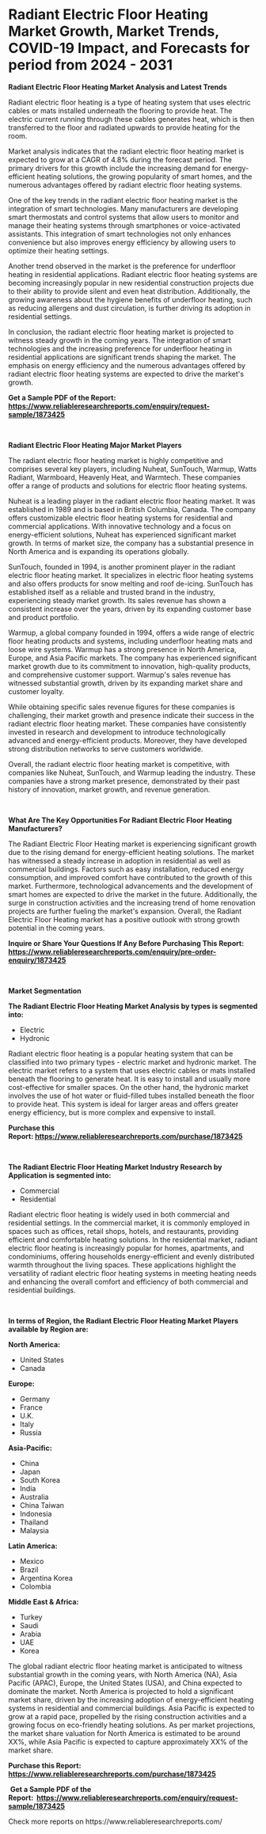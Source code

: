 <p><h1>Radiant Electric Floor Heating Market Growth, Market Trends, COVID-19 Impact, and Forecasts for period from 2024 - 2031</h1></p><p><strong>Radiant Electric Floor Heating Market Analysis and Latest Trends</strong></p>
<p><p>Radiant electric floor heating is a type of heating system that uses electric cables or mats installed underneath the flooring to provide heat. The electric current running through these cables generates heat, which is then transferred to the floor and radiated upwards to provide heating for the room.</p><p>Market analysis indicates that the radiant electric floor heating market is expected to grow at a CAGR of 4.8% during the forecast period. The primary drivers for this growth include the increasing demand for energy-efficient heating solutions, the growing popularity of smart homes, and the numerous advantages offered by radiant electric floor heating systems.</p><p>One of the key trends in the radiant electric floor heating market is the integration of smart technologies. Many manufacturers are developing smart thermostats and control systems that allow users to monitor and manage their heating systems through smartphones or voice-activated assistants. This integration of smart technologies not only enhances convenience but also improves energy efficiency by allowing users to optimize their heating settings.</p><p>Another trend observed in the market is the preference for underfloor heating in residential applications. Radiant electric floor heating systems are becoming increasingly popular in new residential construction projects due to their ability to provide silent and even heat distribution. Additionally, the growing awareness about the hygiene benefits of underfloor heating, such as reducing allergens and dust circulation, is further driving its adoption in residential settings.</p><p>In conclusion, the radiant electric floor heating market is projected to witness steady growth in the coming years. The integration of smart technologies and the increasing preference for underfloor heating in residential applications are significant trends shaping the market. The emphasis on energy efficiency and the numerous advantages offered by radiant electric floor heating systems are expected to drive the market's growth.</p></p>
<p><strong>Get a Sample PDF of the Report:&nbsp; <a href="https://www.reliableresearchreports.com/enquiry/request-sample/1873425">https://www.reliableresearchreports.com/enquiry/request-sample/1873425</a></strong></p>
<p>&nbsp;</p>
<p><strong>Radiant Electric Floor Heating Major Market Players</strong></p>
<p><p>The radiant electric floor heating market is highly competitive and comprises several key players, including Nuheat, SunTouch, Warmup, Watts Radiant, Warmboard, Heavenly Heat, and Warmtech. These companies offer a range of products and solutions for electric floor heating systems.</p><p>Nuheat is a leading player in the radiant electric floor heating market. It was established in 1989 and is based in British Columbia, Canada. The company offers customizable electric floor heating systems for residential and commercial applications. With innovative technology and a focus on energy-efficient solutions, Nuheat has experienced significant market growth. In terms of market size, the company has a substantial presence in North America and is expanding its operations globally.</p><p>SunTouch, founded in 1994, is another prominent player in the radiant electric floor heating market. It specializes in electric floor heating systems and also offers products for snow melting and roof de-icing. SunTouch has established itself as a reliable and trusted brand in the industry, experiencing steady market growth. Its sales revenue has shown a consistent increase over the years, driven by its expanding customer base and product portfolio.</p><p>Warmup, a global company founded in 1994, offers a wide range of electric floor heating products and systems, including underfloor heating mats and loose wire systems. Warmup has a strong presence in North America, Europe, and Asia Pacific markets. The company has experienced significant market growth due to its commitment to innovation, high-quality products, and comprehensive customer support. Warmup's sales revenue has witnessed substantial growth, driven by its expanding market share and customer loyalty.</p><p>While obtaining specific sales revenue figures for these companies is challenging, their market growth and presence indicate their success in the radiant electric floor heating market. These companies have consistently invested in research and development to introduce technologically advanced and energy-efficient products. Moreover, they have developed strong distribution networks to serve customers worldwide.</p><p>Overall, the radiant electric floor heating market is competitive, with companies like Nuheat, SunTouch, and Warmup leading the industry. These companies have a strong market presence, demonstrated by their past history of innovation, market growth, and revenue generation.</p></p>
<p>&nbsp;</p>
<p><strong>What Are The Key Opportunities For Radiant Electric Floor Heating Manufacturers?</strong></p>
<p><p>The Radiant Electric Floor Heating market is experiencing significant growth due to the rising demand for energy-efficient heating solutions. The market has witnessed a steady increase in adoption in residential as well as commercial buildings. Factors such as easy installation, reduced energy consumption, and improved comfort have contributed to the growth of this market. Furthermore, technological advancements and the development of smart homes are expected to drive the market in the future. Additionally, the surge in construction activities and the increasing trend of home renovation projects are further fueling the market's expansion. Overall, the Radiant Electric Floor Heating market has a positive outlook with strong growth potential in the coming years.</p></p>
<p><strong>Inquire or Share Your Questions If Any Before Purchasing This Report: <a href="https://www.reliableresearchreports.com/enquiry/pre-order-enquiry/1873425">https://www.reliableresearchreports.com/enquiry/pre-order-enquiry/1873425</a></strong></p>
<p>&nbsp;</p>
<p><strong>Market Segmentation</strong></p>
<p><strong>The Radiant Electric Floor Heating Market Analysis by types is segmented into:</strong></p>
<p><ul><li>Electric</li><li>Hydronic</li></ul></p>
<p><p>Radiant electric floor heating is a popular heating system that can be classified into two primary types - electric market and hydronic market. The electric market refers to a system that uses electric cables or mats installed beneath the flooring to generate heat. It is easy to install and usually more cost-effective for smaller spaces. On the other hand, the hydronic market involves the use of hot water or fluid-filled tubes installed beneath the floor to provide heat. This system is ideal for larger areas and offers greater energy efficiency, but is more complex and expensive to install.</p></p>
<p><strong>Purchase this Report:&nbsp;<a href="https://www.reliableresearchreports.com/purchase/1873425">https://www.reliableresearchreports.com/purchase/1873425</a></strong></p>
<p>&nbsp;</p>
<p><strong>The Radiant Electric Floor Heating Market Industry Research by Application is segmented into:</strong></p>
<p><ul><li>Commercial</li><li>Residential</li></ul></p>
<p><p>Radiant electric floor heating is widely used in both commercial and residential settings. In the commercial market, it is commonly employed in spaces such as offices, retail shops, hotels, and restaurants, providing efficient and comfortable heating solutions. In the residential market, radiant electric floor heating is increasingly popular for homes, apartments, and condominiums, offering households energy-efficient and evenly distributed warmth throughout the living spaces. These applications highlight the versatility of radiant electric floor heating systems in meeting heating needs and enhancing the overall comfort and efficiency of both commercial and residential buildings.</p></p>
<p>&nbsp;</p>
<p><strong>In terms of Region, the Radiant Electric Floor Heating Market Players available by Region are:</strong></p>
<p>
    <p> <strong> North America: </strong>
        <ul>
            <li>United States</li>
            <li>Canada</li>
        </ul>
        </p> 
    <p> <strong> Europe: </strong>
        <ul>
            <li>Germany</li>
            <li>France</li>
            <li>U.K.</li>
            <li>Italy</li>
            <li>Russia</li>
        </ul>
        </p> 
    <p> <strong> Asia-Pacific: </strong>
        <ul>
            <li>China</li>
            <li>Japan</li>
            <li>South Korea</li>
            <li>India</li>
            <li>Australia</li>
            <li>China Taiwan</li>
            <li>Indonesia</li>
            <li>Thailand</li>
            <li>Malaysia</li>
        </ul>
        </p> 
    <p> <strong> Latin America: </strong>
        <ul>
            <li>Mexico</li>
            <li>Brazil</li>
            <li>Argentina Korea</li>
            <li>Colombia</li>
        </ul>
        </p> 
    <p> <strong> Middle East & Africa: </strong>
        <ul>
            <li>Turkey</li>
            <li>Saudi</li>
            <li>Arabia</li>
            <li>UAE</li>
            <li>Korea</li>
        </ul>
    </p>
    </p>
<p><p>The global radiant electric floor heating market is anticipated to witness substantial growth in the coming years, with North America (NA), Asia Pacific (APAC), Europe, the United States (USA), and China expected to dominate the market. North America is projected to hold a significant market share, driven by the increasing adoption of energy-efficient heating systems in residential and commercial buildings. Asia Pacific is expected to grow at a rapid pace, propelled by the rising construction activities and a growing focus on eco-friendly heating solutions. As per market projections, the market share valuation for North America is estimated to be around XX%, while Asia Pacific is expected to capture approximately XX% of the market share.</p></p>
<p><strong>Purchase this Report: <a href="https://www.reliableresearchreports.com/purchase/1873425">https://www.reliableresearchreports.com/purchase/1873425</a></strong></p>
<p>&nbsp;<strong>Get a Sample PDF of the Report:&nbsp;&nbsp;<a href="https://www.reliableresearchreports.com/enquiry/request-sample/1873425">https://www.reliableresearchreports.com/enquiry/request-sample/1873425</a></strong></p>
<p><strong></strong></p>
<p>Check more reports on https://www.reliableresearchreports.com/</p>